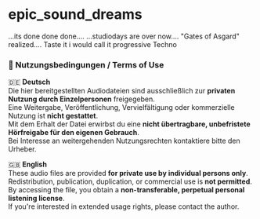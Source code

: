 # epic_sound_dreams
...its done done done....
...studiodays are over now....
"Gates of Asgard" realized.... Taste it
i would call it progressive Techno


### 📄 Nutzungsbedingungen / Terms of Use

🇩🇪 **Deutsch**  
Die hier bereitgestellten Audiodateien sind ausschließlich zur **privaten Nutzung durch Einzelpersonen** freigegeben.  
Eine Weitergabe, Veröffentlichung, Vervielfältigung oder kommerzielle Nutzung ist **nicht gestattet**.  
Mit dem Erhalt der Datei erwirbst du eine **nicht übertragbare, unbefristete Hörfreigabe für den eigenen Gebrauch**.  
Bei Interesse an weitergehenden Nutzungsrechten kontaktiere bitte den Urheber.

🇬🇧 **English**  
These audio files are provided **for private use by individual persons only**.  
Redistribution, publication, duplication, or commercial use is **not permitted**.  
By accessing the file, you obtain a **non-transferable, perpetual personal listening license**.  
If you're interested in extended usage rights, please contact the author.
